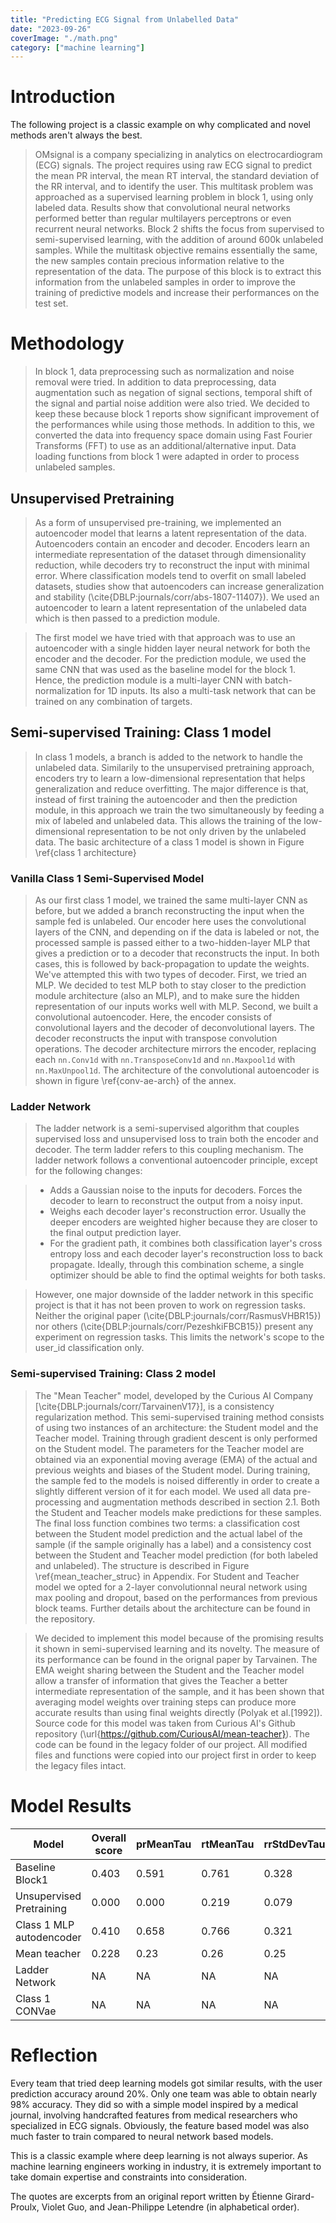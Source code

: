 ```yaml
---
title: "Predicting ECG Signal from Unlabelled Data"
date: "2023-09-26"
coverImage: "./math.png"
category: ["machine learning"]
---
```


# Introduction

The following project is a classic example on why complicated and novel methods aren't always the best.

> OMsignal is a company specializing in analytics on electrocardiogram (ECG) signals. The project requires using raw ECG signal to predict the mean PR interval, the mean RT interval, the standard deviation of the RR interval, and to identify the user. This multitask problem was approached as a supervised learning problem in block 1, using only labeled data. Results show that convolutional neural networks performed better than regular multilayers perceptrons or even recurrent neural networks. Block 2 shifts the focus from supervised to semi-supervised learning, with the addition of around 600k unlabeled samples. While the multitask objective remains essentially the same, the new samples contain precious information relative to the representation of the data. The purpose of this block is to extract this information from the unlabeled samples in order to improve the training of predictive models and increase their performances on the test set.

# Methodology

> In block 1, data preprocessing such as normalization and noise removal were tried. In addition to data preprocessing, data augmentation such as negation of signal sections, temporal shift of the signal and partial noise addition were also tried. We decided to keep these because block 1 reports show significant improvement of the performances while using those methods. In addition to this, we converted the data into frequency space domain using Fast Fourier Transforms (FFT) to use as an additional/alternative input. Data loading functions from block 1 were adapted in order to process unlabeled samples.

## Unsupervised Pretraining

> As a form of unsupervised pre-training, we implemented an autoencoder model that learns a latent representation of the data. Autoencoders contain an encoder and decoder. Encoders learn an intermediate representation of the dataset through dimensionality reduction, while decoders try to reconstruct the input with minimal error. Where classification models tend to overfit on small labeled datasets, studies show that autoencoders can increase generalization and stability (\cite{DBLP:journals/corr/abs-1807-11407}). We used an autoencoder to learn a latent representation of the unlabeled data which is then passed to a prediction module.

> The first model we have tried with that approach was to use an autoencoder with a single hidden layer neural network for both the encoder and the decoder. For the prediction module, we used the same CNN that was used as the baseline model for the block 1. Hence, the prediction module is a multi-layer CNN with batch-normalization for 1D inputs. Its also a multi-task network that can be trained on any combination of targets.

## Semi-supervised Training: Class 1 model

> In class 1 models, a branch is added to the network to handle the unlabeled data. Similarily to the unsupervised pretraining approach, encoders try to learn a low-dimensional representation that helps generalization and reduce overfitting. The major difference is that, instead of first training the autoencoder and then the prediction module, in this approach we train the two simultaneously by feeding a mix of labeled and unlabeled data. This allows the training of the low-dimensional representation to be not only driven by the unlabeled data. The basic architecture of a class 1 model is shown in Figure \ref{class 1 architecture}

### Vanilla Class 1 Semi-Supervised Model

> As our first class 1 model, we trained the same multi-layer CNN as before, but we added a branch reconstructing the input when the sample fed is unlabeled. Our encoder here uses the convolutional layers of the CNN, and depending on if the data is labeled or not, the processed sample is passed either to a two-hidden-layer MLP that gives a prediction or to a decoder that reconstructs the input. In both cases, this is followed by back-propagation to update the weights.
> We've attempted this with two types of decoder. First, we tried an MLP. We decided to test MLP both to stay closer to the prediction module architecture (also an MLP), and to make sure the hidden representation of our inputs works well with MLP. Second, we built a convolutional autoencoder. Here, the encoder consists of convolutional layers and the decoder of deconvolutional layers. The decoder reconstructs the input with transpose convolution operations. The decoder architecture mirrors the encoder, replacing each `nn.Conv1d` with `nn.TransposeConv1d` and `nn.Maxpool1d` with `nn.MaxUnpool1d`. The architecture of the convolutional autoencoder is shown in figure \ref{conv-ae-arch} of the annex.

### Ladder Network

> The ladder network is a semi-supervised algorithm that couples supervised loss and unsupervised loss to train both the encoder and decoder. The term ladder refers to this coupling mechanism. The ladder network follows a conventional autoencoder principle, except for the following changes:

> - Adds a Gaussian noise to the inputs for decoders. Forces the decoder to learn to reconstruct the output from a noisy input.
> - Weighs each decoder layer's reconstruction error. Usually the deeper encoders are weighted higher because they are closer to the final output prediction layer.
> - For the gradient path, it combines both classification layer's cross entropy loss and each decoder layer's reconstruction loss to back propagate. Ideally, through this combination scheme, a single optimizer should be able to find the optimal weights for both tasks.

> However, one major downside of the ladder network in this specific project is that it has not been proven to work on regression tasks. Neither the original paper (\cite{DBLP:journals/corr/RasmusVHBR15}) nor others (\cite{DBLP:journals/corr/PezeshkiFBCB15}) present any experiment on regression tasks. This limits the network's scope to the user_id classification only.

### Semi-supervised Training: Class 2 model

> The "Mean Teacher" model, developed by the Curious AI Company [\cite{DBLP:journals/corr/TarvainenV17}], is a consistency regularization method. This semi-supervised training method consists of using two instances of an architecture: the Student model and the Teacher model. Training through gradient descent is only performed on the Student model. The parameters for the Teacher model are obtained via an exponential moving average (EMA) of the actual and previous weights and biases of the Student model. During training, the sample fed to the models is noised differently in order to create a slightly different version of it for each model. We used all data pre-processing and augmentation methods described in section 2.1. Both the Student and Teacher models make predictions for these samples. The final loss function combines two terms: a classification cost between the Student model prediction and the actual label of the sample (if the sample originally has a label) and a consistency cost between the Student and Teacher model prediction (for both labeled and unlabeled). The structure is described in Figure \ref{mean_teacher_struc} in Appendix. For Student and Teacher model we opted for a 2-layer convolutionnal neural network using max pooling and dropout, based on the performances from previous block teams. Further details about the architecture can be found in the repository.

> We decided to implement this model because of the promising results it shown in semi-supervised learning and its novelty. The measure of its performance can be found in the orignal paper by Tarvainen. The EMA weight sharing between the Student and the Teacher model allow a transfer of information that gives the Teacher a better intermediate representation of the sample, and it has been shown that averaging model weights over training steps can produce more accurate results than using final weights directly (Polyak et al.[1992]). Source code for this model was taken from Curious AI's Github repository (\url{https://github.com/CuriousAI/mean-teacher}). The code can be found in the legacy folder of our project. All modified files and functions were copied into our project first in order to keep the legacy files intact.

# Model Results

| Model                    | Overall score | prMeanTau | rtMeanTau | rrStdDevTau | userIdAcc |
| ------------------------ | ------------- | --------- | --------- | ----------- | --------- |
| Baseline Block1          | 0.403         | 0.591     | 0.761     | 0.328       | 0.181     |
| Unsupervised Pretraining | 0.000         | 0.000     | 0.219     | 0.079       | 0.012     |
| Class 1 MLP autodencoder | 0.410         | 0.658     | 0.766     | 0.321       | 0.174     |
| Mean teacher             | 0.228         | 0.23      | 0.26      | 0.25        | 0.18      |
| Ladder Network           | NA            | NA        | NA        | NA          | 0.05      |
| Class 1 CONVae           | NA            | NA        | NA        | NA          | 0.131     |

# Reflection

Every team that tried deep learning models got similar results, with the user prediction accuracy around 20%. Only one team was able to obtain nearly 98% accuracy. They did so with a simple model inspired by a medical journal, involving handcrafted features from medical researchers who specialized in ECG signals. Obviously, the feature based model was also much faster to train compared to neural network based models.

This is a classic example where deep learning is not always superior. As machine learning engineers working in industry, it is extremely important to take domain expertise and constraints into consideration.

The quotes are excerpts from an original report written by Étienne Girard-Proulx, Violet Guo, and Jean-Philippe Letendre (in alphabetical order).
